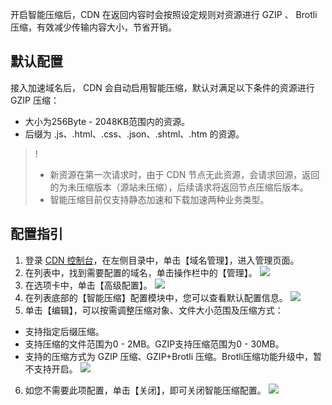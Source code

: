 开启智能压缩后，CDN 在返回内容时会按照设定规则对资源进行 GZIP 、 Brotli 压缩，有效减少传输内容大小，节省开销。

## 默认配置
接入加速域名后， CDN 会自动启用智能压缩，默认对满足以下条件的资源进行 GZIP 压缩：
+ 大小为256Byte - 2048KB范围内的资源。
+ 后缀为 .js、.html、.css、.json、.shtml、.htm 的资源。

>!
>- 新资源在第一次请求时，由于 CDN 节点无此资源，会请求回源，返回的为未压缩版本（源站未压缩），后续请求将返回节点压缩后版本。
>- 智能压缩目前仅支持静态加速和下载加速两种业务类型。

## 配置指引
1. 登录 [CDN 控制台](https://console.cloud.tencent.com/cdn)，在左侧目录中，单击【域名管理】，进入管理页面。
2. 在列表中，找到需要配置的域名，单击操作栏中的【管理】。
 ![](https://main.qcloudimg.com/raw/715e3c5dd19238a6f48d34f55c7455b3.png)
3. 在选项卡中，单击【高级配置】。
 ![](https://main.qcloudimg.com/raw/bf22fb7c3b1c25c8cbc9fa4623398400.png)
4. 在列表底部的【智能压缩】配置模块中，您可以查看默认配置信息。
 ![](https://main.qcloudimg.com/raw/32349d746d45a0552d8bf8514348d4b2.png)
5. 单击【编辑】，可以按需调整压缩对象、文件大小范围及压缩方式：
 + 支持指定后缀压缩。
 + 支持压缩的文件范围为0 - 2MB。GZIP支持压缩范围为0 - 30MB。
 + 支持的压缩方式为 GZIP 压缩、GZIP+Brotli 压缩。Brotli压缩功能升级中，暂不支持开启。
 ![](https://main.qcloudimg.com/raw/968d4e80a5b248a8c9af351c459f8329.png)
6. 如您不需要此项配置，单击【关闭】，即可关闭智能压缩配置。
 ![](https://main.qcloudimg.com/raw/71ee044d031ec8f7c6c0bea2cf56408c.png)
